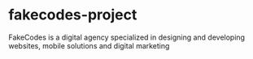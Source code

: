 # fakecodes-project
FakeCodes is a digital agency specialized in designing and developing websites, mobile solutions and digital marketing
